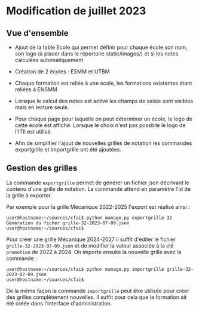 # Modification de juillet 2023

## Vue d'ensemble

* Ajout de la table Ecole qui permet définir pour chaque école
  son nom, son logo (à placer dans le répertoire static/images/)
  et si les notes calculées automatiquement

* Création de 2 écoles : ESMM et UTBM

* Chaque formation est reliée à une école, les formations existantes
  étant reliées à ENSMM

* Lorsque le calcul des notes est activé les champs de saisie sont
  visibles mais en lecture seule.

* Pour chaque page pour laquelle on peut déterminer un école, le
  logo de cette école est affiché. Lorsque le choix n'est pas possbile
  le logo de l'ITII est utilisé.

* Afin de simplifier l'ajout de nouvelles grilles de notation les
  commandes exportgrille et importgrille ont été ajoutées.

## Gestion des grilles

La commande `exportgrille` permet de générer un fichier json décrivant
le contenu d'une grille de notation. La commande attend en paramètre l'id
de la grille à exporter.

Par exemple pour la grille Mécanique 2022-2025 l'export est réalisé ainsi :

```
user@hostname:~/sources/cfai$ python manage.py exportgrille 32
Génération du ficher grille-32-2023-07-09.json
user@hostname:~/sources/cfai$
```

Pour créer une grille Mécanique 2024-2027 il suffit d'éditer le fichier
`grille-32-2023-07-09.json` et de modifier la valeur associée à la
clé `promotion` de 2022 à 2024. On importe ensuite la nouvelle grille
avec la commande :

```
user@hostname:~/sources/cfai$ python manage.py importgrille grille-32-2023-07-09.json
user@hostname:~/sources/cfai$
```

De la même façon la commande `importgrille` peut être utilisée pour créer
des grilles complètement nouvelles. Il suffit pour cela que la formation
ait été créée dans l'interface d'administration.
